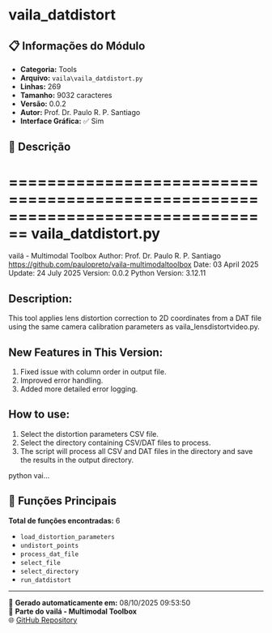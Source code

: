 # vaila_datdistort

## 📋 Informações do Módulo

- **Categoria:** Tools
- **Arquivo:** `vaila\vaila_datdistort.py`
- **Linhas:** 269
- **Tamanho:** 9032 caracteres
- **Versão:** 0.0.2
- **Autor:** Prof. Dr. Paulo R. P. Santiago
- **Interface Gráfica:** ✅ Sim

## 📖 Descrição


================================================================================
vaila_datdistort.py
================================================================================
vailá - Multimodal Toolbox
Author: Prof. Dr. Paulo R. P. Santiago
https://github.com/paulopreto/vaila-multimodaltoolbox
Date: 03 April 2025
Update: 24 July 2025
Version: 0.0.2
Python Version: 3.12.11

Description:
------------
This tool applies lens distortion correction to 2D coordinates from a DAT file
using the same camera calibration parameters as vaila_lensdistortvideo.py.

New Features in This Version:
------------------------------
1. Fixed issue with column order in output file.
2. Improved error handling.
3. Added more detailed error logging.

How to use:
------------
1. Select the distortion parameters CSV file.
2. Select the directory containing CSV/DAT files to process.
3. The script will process all CSV and DAT files in the directory and save the
   results in the output directory.

python vai...

## 🔧 Funções Principais

**Total de funções encontradas:** 6

- `load_distortion_parameters`
- `undistort_points`
- `process_dat_file`
- `select_file`
- `select_directory`
- `run_datdistort`




---

📅 **Gerado automaticamente em:** 08/10/2025 09:53:50  
🔗 **Parte do vailá - Multimodal Toolbox**  
🌐 [GitHub Repository](https://github.com/vaila-multimodaltoolbox/vaila)
